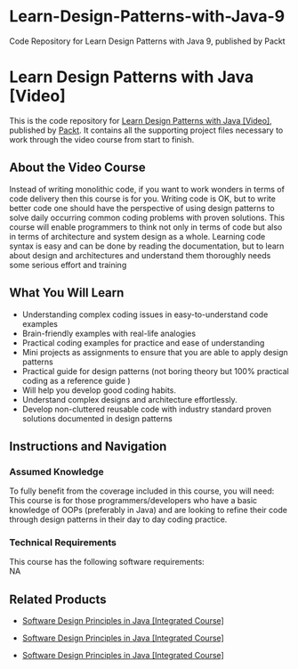 # Learn-Design-Patterns-with-Java-9
Code Repository for Learn Design Patterns with Java 9, published by Packt
# Learn Design Patterns with Java [Video]
This is the code repository for [Learn Design Patterns with Java [Video]](https://www.packtpub.com/application-development/learn-design-patterns-java-video?utm_source=github&utm_medium=repository&utm_campaign=9781788838795), published by [Packt](https://www.packtpub.com/?utm_source=github). It contains all the supporting project files necessary to work through the video course from start to finish.
## About the Video Course
Instead of writing monolithic code, if you want to work wonders in terms of code delivery then this course is for you. Writing code is OK, but to write better code one should have the perspective of using design patterns to solve daily occurring common coding problems with proven solutions. 
This course will enable programmers to think not only in terms of code but also in terms of architecture and system design as a whole. Learning code syntax is easy and can be done by reading the documentation, but to learn about design and architectures and understand them thoroughly needs some serious effort and training

<H2>What You Will Learn</H2>
<DIV class=book-info-will-learn-text>
<UL>
<LI>Understanding complex coding issues in easy-to-understand code examples&nbsp; 
<LI>Brain-friendly examples with real-life analogies 
<LI>Practical coding examples for practice and ease of understanding 
<LI>Mini projects as assignments to ensure that you are able to apply design patterns 
<LI>Practical guide for design patterns (not boring theory but 100% practical coding as a reference guide ) 
<LI>Will help you develop good coding habits.&nbsp; 
<LI>Understand complex designs and architecture effortlessly.&nbsp; 
<LI>Develop non-cluttered reusable code with industry standard proven solutions documented in design patterns </LI></UL></DIV>

## Instructions and Navigation
### Assumed Knowledge
To fully benefit from the coverage included in this course, you will need:<br/>
This course is for those programmers/developers who have a basic knowledge of OOPs (preferably in Java) and are looking to refine their code through design patterns in their day to day coding practice.
### Technical Requirements
This course has the following software requirements:<br/>
NA

## Related Products
* [Software Design Principles in Java [Integrated Course]](https://www.packtpub.com/application-development/software-design-principles-java-integrated-course?utm_source=github&utm_medium=repository&utm_campaign=9781788295659)

* [Software Design Principles in Java [Integrated Course]](https://www.packtpub.com/application-development/software-design-principles-java-integrated-course?utm_source=github&utm_medium=repository&utm_campaign=9781788295659)

* [Software Design Principles in Java [Integrated Course]](https://www.packtpub.com/application-development/software-design-principles-java-integrated-course?utm_source=github&utm_medium=repository&utm_campaign=9781788295659)

